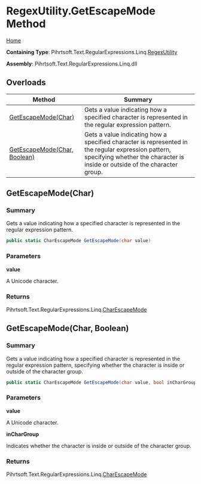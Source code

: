 # RegexUtility\.GetEscapeMode Method

[Home](../../../../../../README.md)

**Containing Type**: Pihrtsoft\.Text\.RegularExpressions\.Linq\.[RegexUtility](../README.md)

**Assembly**: Pihrtsoft\.Text\.RegularExpressions\.Linq\.dll

## Overloads

| Method | Summary |
| ------ | ------- |
| [GetEscapeMode(Char)](#Pihrtsoft_Text_RegularExpressions_Linq_RegexUtility_GetEscapeMode_System_Char_) | Gets a value indicating how a specified character is represented in the regular expression pattern\. |
| [GetEscapeMode(Char, Boolean)](#Pihrtsoft_Text_RegularExpressions_Linq_RegexUtility_GetEscapeMode_System_Char_System_Boolean_) | Gets a value indicating how a specified character is represented in the regular expression pattern, specifying whether the character is inside or outside of the character group\. |

## GetEscapeMode\(Char\) <a name="Pihrtsoft_Text_RegularExpressions_Linq_RegexUtility_GetEscapeMode_System_Char_"></a>

### Summary

Gets a value indicating how a specified character is represented in the regular expression pattern\.

```csharp
public static CharEscapeMode GetEscapeMode(char value)
```

### Parameters

**value**

A Unicode character\.

### Returns

Pihrtsoft\.Text\.RegularExpressions\.Linq\.[CharEscapeMode](../../CharEscapeMode/README.md)

## GetEscapeMode\(Char, Boolean\) <a name="Pihrtsoft_Text_RegularExpressions_Linq_RegexUtility_GetEscapeMode_System_Char_System_Boolean_"></a>

### Summary

Gets a value indicating how a specified character is represented in the regular expression pattern, specifying whether the character is inside or outside of the character group\.

```csharp
public static CharEscapeMode GetEscapeMode(char value, bool inCharGroup)
```

### Parameters

**value**

A Unicode character\.

**inCharGroup**

Indicates whether the character is inside or outside of the character group\.

### Returns

Pihrtsoft\.Text\.RegularExpressions\.Linq\.[CharEscapeMode](../../CharEscapeMode/README.md)

